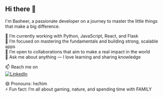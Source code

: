 ## Hi there 👋  
I'm Basheer, a passionate developer on a journey to master the little things that make a big difference.

🔭 I’m currently working with Python, JavaScript, React, and Flask  
🌱 I’m focused on mastering the fundamentals and building strong, scalable apps  
👯 I’m open to collaborations that aim to make a real impact in the world  
💬 Ask me about anything — I love learning and sharing knowledge  

📫 Reach me on  
[![LinkedIn](https://cdn.jsdelivr.net/gh/devicons/devicon/icons/linkedin/linkedin-original.svg)](https://www.linkedin.com/in/basheerkhn/)


😄 Pronouns: he/him  
⚡ Fun fact: I’m all about gaming, nature, and spending time with FAMILY
